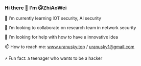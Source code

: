 ### Hi there 👋 I’m @ZhiAoWei

🌱 I’m currently learning IOT security, AI security

👯 I’m looking to collaborate on research team in network security

🤔 I’m looking for help with how to have a innovative idea

📫 How to reach me: www.uranusky.top  /  uranusky1@gmail.com

⚡ Fun fact: a teenager who wants to be a hacker
